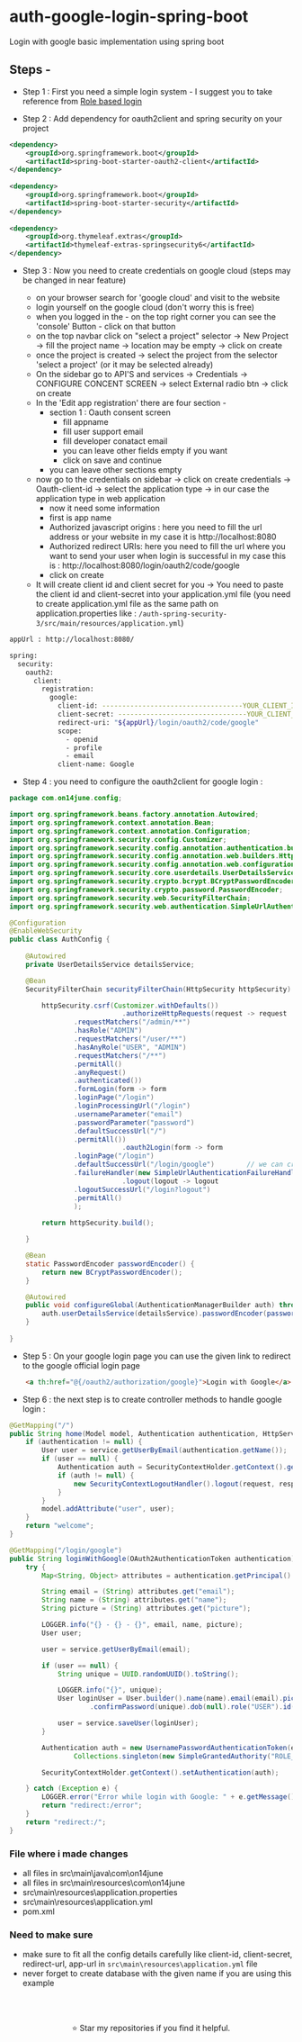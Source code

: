 # auth-google-login-spring-boot
Login with google basic implementation using spring boot



## Steps - 

- Step 1 : First you need a simple login system - I suggest you to take reference from [Role based login](https://github.com/suraj-repositories/auth-spring-security-3)

- Step 2 : Add dependency for oauth2client and spring security on your project 

```xml
<dependency>
	<groupId>org.springframework.boot</groupId>
	<artifactId>spring-boot-starter-oauth2-client</artifactId>
</dependency>
	     
<dependency>
	<groupId>org.springframework.boot</groupId>
	<artifactId>spring-boot-starter-security</artifactId>
</dependency>
		
<dependency>
	<groupId>org.thymeleaf.extras</groupId>
	<artifactId>thymeleaf-extras-springsecurity6</artifactId>
</dependency>

```


- Step 3 : Now you need to create credentials on google cloud (steps may be changed in near feature)

    - on your browser search for 'google cloud' and visit to the website 
    - login yourself on the google cloud (don't worry this is free)
    - when you logged in the - on the top right corner you can see the 'console' Button - click on that button
    - on the top navbar click on "select a project" selector -> New Project -> fill the project name -> location may be empty -> click on create
    - once the project is created -> select the project from the selector 'select a project' (or it may be selected already)
    - On the sidebar go to API'S and services -> Credentials -> CONFIGURE CONCENT SCREEN -> select External radio btn -> click on create
    - In the 'Edit app registration' there are four section -
        - section 1 : Oauth consent screen
            - fill appname
            - fill user support email
            - fill developer conatact email
            - you can leave other fields empty if you want
            - click on save and continue
        - you can leave other sections empty
    - now go to the credentials on sidebar -> click on create credentials -> Oauth-client-id -> select the application type -> in our case the application type in web application
        - now it need some information
        - first is app name 
        - Authorized javascript origins : here you need to fill the url address or your website in my case it is http://localhost:8080
        - Authorized redirect URIs: here you need to fill the url where you want to send your user when login is successful in my case this is : http://localhost:8080/login/oauth2/code/google
        - click on create 
    - It will create client id and client secret for you -> You need to paste the client id and client-secret into your application.yml file (you need to create application.yml file as the same path on application.properties like : `/auth-spring-security-3/src/main/resources/application.yml`)
    
```bash
appUrl : http://localhost:8080/

spring:
  security:
    oauth2:
      client:
        registration:
          google:
            client-id: -----------------------------------YOUR_CLIENT_ID
            client-secret: --------------------------------YOUR_CLIENT_SECRET
            redirect-uri: "${appUrl}/login/oauth2/code/google"
            scope:
              - openid
              - profile
              - email
            client-name: Google
```

- Step 4 : you need to configure the oauth2client for google login : 

```java
package com.on14june.config;

import org.springframework.beans.factory.annotation.Autowired;
import org.springframework.context.annotation.Bean;
import org.springframework.context.annotation.Configuration;
import org.springframework.security.config.Customizer;
import org.springframework.security.config.annotation.authentication.builders.AuthenticationManagerBuilder;
import org.springframework.security.config.annotation.web.builders.HttpSecurity;
import org.springframework.security.config.annotation.web.configuration.EnableWebSecurity;
import org.springframework.security.core.userdetails.UserDetailsService;
import org.springframework.security.crypto.bcrypt.BCryptPasswordEncoder;
import org.springframework.security.crypto.password.PasswordEncoder;
import org.springframework.security.web.SecurityFilterChain;
import org.springframework.security.web.authentication.SimpleUrlAuthenticationFailureHandler;

@Configuration
@EnableWebSecurity
public class AuthConfig {
	
	@Autowired
	private UserDetailsService detailsService;

    @Bean
    SecurityFilterChain securityFilterChain(HttpSecurity httpSecurity) throws Exception {

		httpSecurity.csrf(Customizer.withDefaults())
                            .authorizeHttpRequests(request -> request
				.requestMatchers("/admin/**")
				.hasRole("ADMIN")
				.requestMatchers("/user/**")
				.hasAnyRole("USER", "ADMIN")
				.requestMatchers("/**")
				.permitAll()
				.anyRequest()
				.authenticated())
			    .formLogin(form -> form
				.loginPage("/login")
				.loginProcessingUrl("/login")
				.usernameParameter("email")
				.passwordParameter("password")
				.defaultSuccessUrl("/")
				.permitAll())
                            .oauth2Login(form -> form
				.loginPage("/login")
				.defaultSuccessUrl("/login/google")        // we can create the custom controller for that URL
				.failureHandler(new SimpleUrlAuthenticationFailureHandler()))
                            .logout(logout -> logout
				.logoutSuccessUrl("/login?logout")
				.permitAll()
				);
	
		return httpSecurity.build();

	}

    @Bean
    static PasswordEncoder passwordEncoder() {
		return new BCryptPasswordEncoder();
	}

	@Autowired
	public void configureGlobal(AuthenticationManagerBuilder auth) throws Exception {
		auth.userDetailsService(detailsService).passwordEncoder(passwordEncoder());
	}
	
}

```

- Step 5 : On your google login page you can use the given link to redirect to the google official login page

```html
	<a th:href="@{/oauth2/authorization/google}">Login with Google</a>
```


- Step 6 : the next step is to create controller methods to handle google login : 

```java
@GetMapping("/")
public String home(Model model, Authentication authentication, HttpServletRequest request, HttpServletResponse response){
	if (authentication != null) {
		User user = service.getUserByEmail(authentication.getName());
		if (user == null) {
			Authentication auth = SecurityContextHolder.getContext().getAuthentication();
			if (auth != null) {
				new SecurityContextLogoutHandler().logout(request, response, auth);
			}
		}
		model.addAttribute("user", user);
	}
	return "welcome";
}
```

```java
@GetMapping("/login/google")
public String loginWithGoogle(OAuth2AuthenticationToken authentication) {
	try {
		Map<String, Object> attributes = authentication.getPrincipal().getAttributes();

		String email = (String) attributes.get("email");
		String name = (String) attributes.get("name");
		String picture = (String) attributes.get("picture");

		LOGGER.info("{} - {} - {}", email, name, picture);
		User user;

		user = service.getUserByEmail(email);

		if (user == null) {
			String unique = UUID.randomUUID().toString();

			LOGGER.info("{}", unique);
			User loginUser = User.builder().name(name).email(email).picture(picture).password(unique)
					.confirmPassword(unique).dob(null).role("USER").id(null).build();

			user = service.saveUser(loginUser);
		}

		Authentication auth = new UsernamePasswordAuthenticationToken(email, null,
				Collections.singleton(new SimpleGrantedAuthority("ROLE_" + user.getRole())));

		SecurityContextHolder.getContext().setAuthentication(auth);

	} catch (Exception e) {
		LOGGER.error("Error while login with Google: " + e.getMessage());
		return "redirect:/error";
	}
	return "redirect:/";
}
```

### File where i made changes 

- all files in src\main\java\com\on14june
- all files in src\main\resources\com\on14june
- src\main\resources\application.properties
- src\main\resources\application.yml
- pom.xml

### Need to make sure

- make sure to fit all the config details carefully like client-id, client-secret, redirect-url, app-url in `src\main\resources\application.yml` file
- never forget to create database with the given name if you are using this example


<br />
<br />
<p align="center">⭐️ Star my repositories if you find it helpful.</p>
<br />

